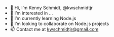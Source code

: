 - 👋 Hi, I’m Kenny Schmidt, @kwschmidtjr
- 👀 I’m interested in ...
- 🌱 I’m currently learning Node.js
- 💞️ I’m looking to collaborate on Node.js projects
- 📫 Contact me at kwschmidtjr@gmail.com

<!---
kwschmidtjr/kwschmidtjr is a ✨ special ✨ repository because its `README.md` (this file) appears on your GitHub profile.
You can click the Preview link to take a look at your changes.
--->
